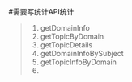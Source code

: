 #需要写统计API统计
>1. getDomainInfo
>2. getTopicByDomain
>3. getTopicDetails
>4. getDomainInfoBySubject
>5. getTopicInfoByDomain
>6. 
